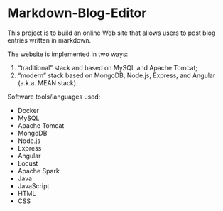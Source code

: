 # Markdown-Blog-Editor

This project is to build an online Web site that allows users to post blog entries written in markdown. 

The website is implemented in two ways:
1. “traditional” stack and based on MySQL and Apache Tomcat;
2. “modern” stack based on MongoDB, Node.js, Express, and Angular (a.k.a. MEAN stack).



Software tools/languages used:
- Docker
- MySQL
- Apache Tomcat
- MongoDB
- Node.js
- Express
- Angular
- Locust
- Apache Spark
- Java
- JavaScript
- HTML
- CSS
